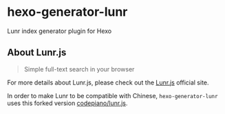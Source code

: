 # hexo-generator-lunr
Lunr index generator plugin for Hexo

## About Lunr.js

> Simple full-text search in your browser

For more details about Lunr.js, please check out the [Lunr.js](http://lunrjs.com/) official site.

In order to make Lunr to be compatible with Chinese, `hexo-generator-lunr` uses this forked version [codepiano/lunr.js](https://github.com/codepiano/lunr.js).
